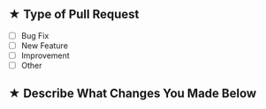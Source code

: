 <!-- CHECK WHAT TYPE OF CHANGE YOU MADE -->
## ★ Type of Pull Request

* [ ] Bug Fix
* [ ] New Feature
* [ ] Improvement
* [ ] Other

<!-- PLEASE MAKE SURE YOUR SPECIFIC FOR WHAT CHANGES YOU MADE -->
## ★ Describe What Changes You Made Below
